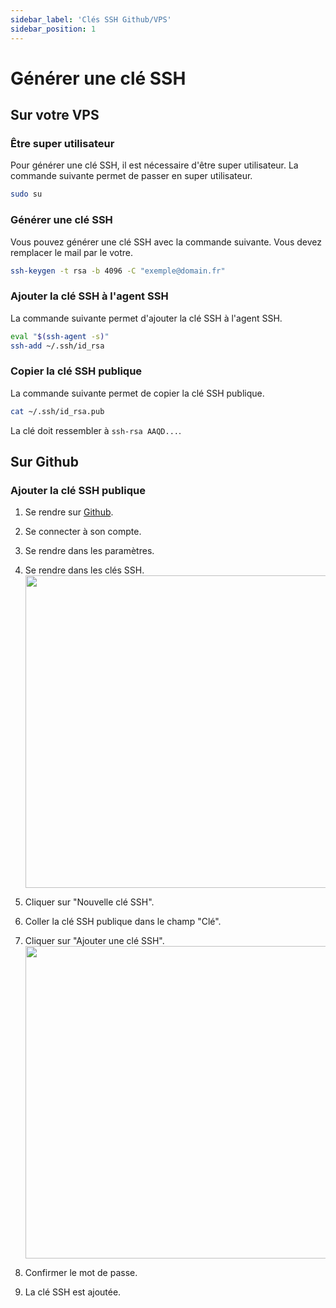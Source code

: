 ```yaml
---
sidebar_label: 'Clés SSH Github/VPS'
sidebar_position: 1
---
```


# Générer une clé SSH

## Sur votre VPS

### Être super utilisateur

Pour générer une clé SSH, il est nécessaire d'être super utilisateur.
La commande suivante permet de passer en super utilisateur.

```bash
sudo su
```

### Générer une clé SSH

Vous pouvez générer une clé SSH avec la commande suivante. Vous devez remplacer le mail par le votre.

```bash
ssh-keygen -t rsa -b 4096 -C "exemple@domain.fr"
```

### Ajouter la clé SSH à l'agent SSH

La commande suivante permet d'ajouter la clé SSH à l'agent SSH.

```bash
eval "$(ssh-agent -s)"
ssh-add ~/.ssh/id_rsa
```

### Copier la clé SSH publique

La commande suivante permet de copier la clé SSH publique.

```bash
cat ~/.ssh/id_rsa.pub
```
La clé doit ressembler à `ssh-rsa AAQD...`.

## Sur Github

### Ajouter la clé SSH publique

1. Se rendre sur [Github](github.com).  
   
2. Se connecter à son compte.  
   
3. Se rendre dans les paramètres.
   
4. Se rendre dans les clés SSH.  
    <img src="/img/github1.png" width="500" />

5. Cliquer sur "Nouvelle clé SSH". 
   
6.  Coller la clé SSH publique dans le champ "Clé".
   
7.  Cliquer sur "Ajouter une clé SSH".
     <img src="/img/github2.png" width="500" />
   
8.  Confirmer le mot de passe.

9.  La clé SSH est ajoutée.